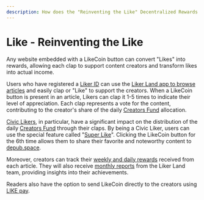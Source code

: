 ```yaml
---
description: How does the "Reinventing the Like" Decentralized Rewards work?
---
```


# Like - Reinventing the Like

Any website embedded with a LikeCoin button can convert "Likes" into rewards, allowing each clap to support content creators and transform likes into actual income.

Users who have registered a [Liker ID](../liker-id/) can use the [Liker Land app to browse articles](./) and easily clap or "Like" to support the creators. When a LikeCoin button is present in an article, Likers can clap it 1-5 times to indicate their level of appreciation. Each clap represents a vote for the content, contributing to the creator's share of the daily [Creators Fund](../civic-liker/creators-fund.md) allocation.

[Civic Likers](../civic-liker/), in particular, have a significant impact on the distribution of the daily [Creators Fund](../civic-liker/creators-fund.md) through their claps. By being a Civic Liker, users can use the special feature called "[Super Like](superlike.md)". Clicking the LikeCoin button for the 6th time allows them to share their favorite and noteworthy content to [depub.space](../depub.space/).

Moreover, creators can track their [weekly and daily rewards](../creatortools/rewards.md) received from each article. They will also receive [monthly reports](../creatortools/monthly-report.md) from the Liker Land team, providing insights into their achievements.

Readers also have the option to send LikeCoin directly to the creators using [LIKE pay](../../general-guides/wallet/like-pay.md).